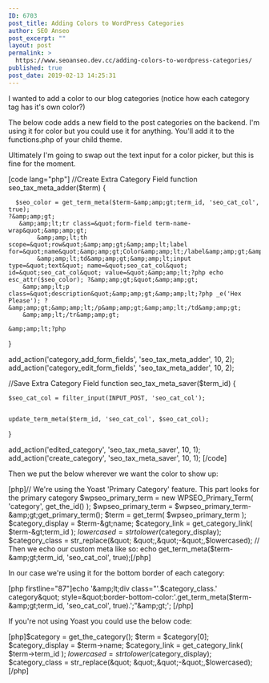```yaml
---
ID: 6703
post_title: Adding Colors to WordPress Categories
author: SEO Anseo
post_excerpt: ""
layout: post
permalink: >
  https://www.seoanseo.dev.cc/adding-colors-to-wordpress-categories/
published: true
post_date: 2019-02-13 14:25:31
---
```

<!-- wp:paragraph -->
<p>I wanted to add a color to our blog categories (notice how each category tag has it's own color?)
</p>
<!-- /wp:paragraph -->

<!-- wp:paragraph -->
<p>
The below code adds a new field to the post categories on the backend. I'm using it for color but you could use it for anything. You'll add it to the functions.php of your child theme.
</p>
<!-- /wp:paragraph -->

<!-- wp:paragraph -->
<p>
Ultimately I'm going to swap out the text input for a color picker, but this is fine for the moment.
<br></p>
<!-- /wp:paragraph -->

<!-- wp:shortcode -->
[code lang="php"]
//Create Extra Category Field
function seo_tax_meta_adder($term) {
     
      $seo_color = get_term_meta($term-&amp;amp;gt;term_id, 'seo_cat_col', true);
    ?&amp;amp;gt;
       &amp;amp;lt;tr class=&quot;form-field term-name-wrap&quot;&amp;amp;gt;
            &amp;amp;lt;th scope=&quot;row&quot;&amp;amp;gt;&amp;amp;lt;label for=&quot;name&quot;&amp;amp;gt;Color&amp;amp;lt;/label&amp;amp;gt;&amp;amp;lt;/th&amp;amp;gt;
            &amp;amp;lt;td&amp;amp;gt;&amp;amp;lt;input type=&quot;text&quot; name=&quot;seo_cat_col&quot; id=&quot;seo_cat_col&quot; value=&quot;&amp;amp;lt;?php echo esc_attr($seo_color); ?&amp;amp;gt;&quot;&amp;amp;gt;
        &amp;amp;lt;p class=&quot;description&quot;&amp;amp;gt;&amp;amp;lt;?php _e('Hex Please'); ?&amp;amp;gt;&amp;amp;lt;/p&amp;amp;gt;&amp;amp;lt;/td&amp;amp;gt;
        &amp;amp;lt;/tr&amp;amp;gt;
 
    &amp;amp;lt;?php
}
 
 
add_action('category_add_form_fields', 'seo_tax_meta_adder', 10, 2);
add_action('category_edit_form_fields', 'seo_tax_meta_adder', 10, 2);
 
 
//Save Extra Category Field
function seo_tax_meta_saver($term_id) {
 
    $seo_cat_col = filter_input(INPUT_POST, 'seo_cat_col');
 
 
    update_term_meta($term_id, 'seo_cat_col', $seo_cat_col);
 
}
 
add_action('edited_category', 'seo_tax_meta_saver', 10, 1);
add_action('create_category', 'seo_tax_meta_saver', 10, 1);
[/code]
<!-- /wp:shortcode -->

<!-- wp:paragraph -->
<p> Then we put the below wherever we want the color to show up: </p>
<!-- /wp:paragraph -->

<!-- wp:shortcode -->
[php]// We're using the Yoast 'Primary Category' feature. This part looks for the primary category
		$wpseo_primary_term = new WPSEO_Primary_Term( 'category', get_the_id() );
		$wpseo_primary_term = $wpseo_primary_term-&amp;amp;gt;get_primary_term();
		$term = get_term( $wpseo_primary_term );
$category_display = $term-&amp;gt;name;
			$category_link = get_category_link( $term-&amp;gt;term_id );
			$lowercased = strtolower($category_display);
		$category_class = str_replace(&quot; &quot;,&quot;-&quot;,$lowercased);
// Then we echo our custom meta like so:
echo get_term_meta($term-&amp;amp;gt;term_id, 'seo_cat_col', true);[/php]
<!-- /wp:shortcode -->

<!-- wp:paragraph -->
<p>

In our case we're using it for the bottom border of each category:
</p>
<!-- /wp:paragraph -->

<!-- wp:shortcode -->
[php firstline="87"]echo '&amp;amp;lt;div class=&quot;'.$category_class.' category&quot; style=&quot;border-bottom-color:'.get_term_meta($term-&amp;amp;gt;term_id, 'seo_cat_col', true).';&quot;&amp;amp;gt;';
[/php]
<!-- /wp:shortcode -->

<!-- wp:paragraph -->
<p>If you're not using Yoast you could use the below code: </p>
<!-- /wp:paragraph -->

<!-- wp:html -->
[php]$category = get_the_category(); 
$term = $category[0];
$category_display = $term-&gt;name;
$category_link = get_category_link( $term-&gt;term_id );
$lowercased = strtolower($category_display);
$category_class = str_replace(&quot; &quot;,&quot;-&quot;,$lowercased);[/php]
<!-- /wp:html -->